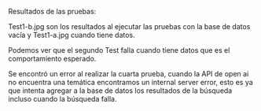 Resultados de las pruebas:

Test1-b.jpg son los resultados al ejecutar las pruebas con la base de datos vacía y Test1-a.jpg cuando tiene datos.

Podemos ver que el segundo Test falla cuando tiene datos que es el comportamiento esperado.

Se encontró un error al realizar la cuarta prueba, cuando la API de open ai no encuentra una temática encontramos un internal server error, esto es ya que intenta agregar a la base de datos los resultados de la búsqueda incluso cuando la búsqueda falla. 